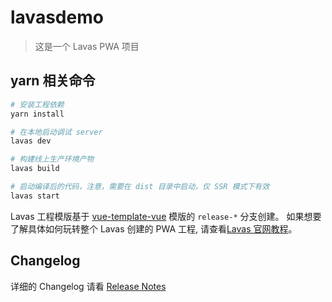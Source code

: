 # lavasdemo

> 这是一个 Lavas PWA 项目

## yarn 相关命令

``` bash
# 安装工程依赖
yarn install

# 在本地启动调试 server
lavas dev

# 构建线上生产环境产物
lavas build

# 启动编译后的代码，注意，需要在 dist 目录中启动，仅 SSR 模式下有效
lavas start

```

Lavas 工程模版基于 [vue-template-vue](https://github.com/lavas-project/lavas-template-vue/) 模版的 `release-*` 分支创建。
如果想要了解具体如何玩转整个 Lavas 创建的 PWA 工程, 请查看[Lavas 官网教程](https://lavas.baidu.com/guide)。

## Changelog

详细的 Changelog 请看 [Release Notes](https://github.com/lavas-project/lavas-template-vue/releases)
